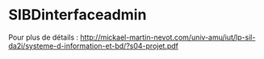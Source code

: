 # SIBDinterfaceadmin

Pour plus de détails :
http://mickael-martin-nevot.com/univ-amu/iut/lp-sil-da2i/systeme-d-information-et-bd/?s04-projet.pdf